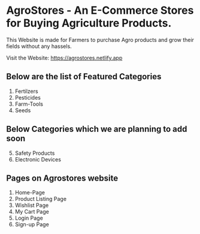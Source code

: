 # AgroStores - An E-Commerce Stores for Buying Agriculture Products.

This Website is made for Farmers to purchase Agro products and grow their fields without any hassels.

Visit the Website: https://agrostores.netlify.app

## Below are the list of Featured Categories

1. Fertilzers
2. Pesticides
3. Farm-Tools
4. Seeds

## Below Categories which we are planning to add soon

5. Safety Products
6. Electronic Devices

## Pages on Agrostores website

1. Home-Page
2. Product Listing Page
3. Wishlist Page
4. My Cart Page
5. Login Page
6. Sign-up Page
